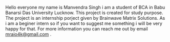 Hello everyone my name is Manvendra Singh i am a student of BCA in Babu Banarsi Das University Lucknow.
This project is created for study purpose.
The project is an internship porject given by Brainwave Matrix Solutions.
As i am a beginer intern so if you want to suggest me something i will be very happy for that.
For more information you can reach me out by email mraio4k@gmail.com .
